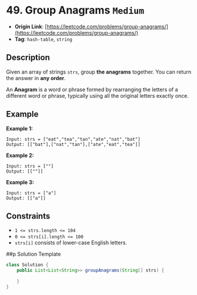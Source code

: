 # 49. Group Anagrams `Medium`

- **Origin Link**: [https://leetcode.com/problems/group-anagrams/](https://leetcode.com/problems/group-anagrams/)
- **Tag**: `hash-table`, `string`


## Description

Given an array of strings `strs`, group **the anagrams** together. You can return the answer in **any order**.

An **Anagram** is a word or phrase formed by rearranging the letters of a different word or phrase, typically using all the original letters exactly once.


## Example

**Example 1:**

```
Input: strs = ["eat","tea","tan","ate","nat","bat"]
Output: [["bat"],["nat","tan"],["ate","eat","tea"]]
```

**Example 2:**

```
Input: strs = [""]
Output: [[""]]
```

**Example 3:**

```
Input: strs = ["a"]
Output: [["a"]]
```


## Constraints

- `1 <= strs.length <= 104`
- `0 <= strs[i].length <= 100`
- `strs[i]` consists of lower-case English letters.


##p Solution Template

```java
class Solution {
    public List<List<String>> groupAnagrams(String[] strs) {
        
    }
}
```
